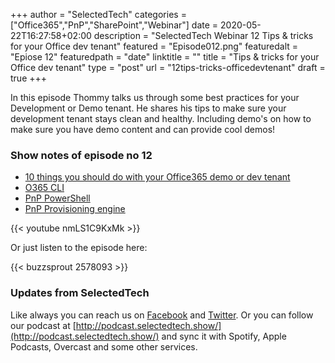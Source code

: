 +++
author = "SelectedTech"
categories = ["Office365","PnP","SharePoint","Webinar"]
date = 2020-05-22T16:27:58+02:00
description = "SelectedTech Webinar 12 Tips & tricks for your Office dev tenant"
featured = "Episode012.png"
featuredalt = "Epiose 12"
featuredpath = "date"
linktitle = ""
title = "Tips & tricks for your Office dev tenant"
type = "post"
url = "12tips-tricks-officedevtenant"
draft = true
+++

In this episode Thommy talks us through some best practices for your Development or Demo tenant. He shares his tips to make sure your development tenant stays clean and healthy. Including demo's on how to make sure you have demo content and can provide cool demos!

### Show notes of episode no 12

- [10 things you should do with your Office365 demo or dev tenant](https://thomy.tech/10-things-you-should-do-with-your-office365-demo-or-dev-tenant/)
- [O365 CLI](https://pnp.github.io/office365-cli/)
- [PnP PowerShell](https://docs.microsoft.com/en-us/powershell/sharepoint/sharepoint-pnp/sharepoint-pnp-cmdlets?view=sharepoint-ps)
- [PnP Provisioning engine](https://provisioning.sharepointpnp.com/)

{{< youtube nmLS1C9KxMk >}}

Or just listen to the episode here:

{{< buzzsprout 2578093 >}}

### Updates from SelectedTech

Like always you can reach us on [Facebook](https://www.facebook.com/SelectedTechPage/) and [Twitter](https://twitter.com/selectedtech). Or you can follow our podcast at [http://podcast.selectedtech.show/](http://podcast.selectedtech.show/) and sync it with Spotify, Apple Podcasts, Overcast and some other services.
